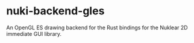 ﻿nuki-backend-gles
=================

An OpenGL ES drawing backend for the Rust bindings for the Nuklear 2D immediate GUI library.
